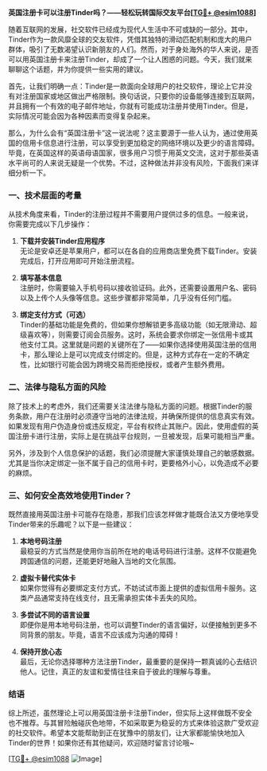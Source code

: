 **英国注册卡可以注册Tinder吗？——轻松玩转国际交友平台[[TG💪+ @esim1088](https://t.me/s/esim1088)]**

随着互联网的发展，社交软件已经成为现代人生活中不可或缺的一部分。其中，Tinder作为一款风靡全球的交友软件，凭借其独特的滑动匹配机制和庞大的用户群体，吸引了无数渴望认识新朋友的人们。然而，对于身处海外的华人来说，是否可以用英国注册卡来注册Tinder，却成了一个让人困惑的问题。今天，我们就来聊聊这个话题，并为你提供一些实用的建议。

首先，让我们明确一点：Tinder是一款面向全球用户的社交软件，理论上它并没有对注册国家或地区做出严格限制。换句话说，只要你的设备能够连接到互联网，并且拥有一个有效的电子邮件地址，你就有可能成功注册并使用Tinder。但是，实际情况可能会因为各种因素而变得复杂起来。

那么，为什么会有“英国注册卡”这一说法呢？这主要源于一些人认为，通过使用英国的信用卡信息进行注册，可以享受到更加稳定的网络环境以及更少的语言障碍。毕竟，在英国这样的英语母语国家，很多用户习惯于用英文交流，这对于那些英语水平尚可的人来说无疑是一个优势。不过，这种做法并非没有风险，下面我们来详细分析一下。

### **一、技术层面的考量**

从技术角度来看，Tinder的注册过程并不需要用户提供过多的信息。一般来说，你需要完成以下几步操作：

1. **下载并安装Tinder应用程序**  
   无论是安卓还是苹果用户，都可以在各自的应用商店里免费下载Tinder。安装完成后，打开应用即可开始注册流程。

2. **填写基本信息**  
   注册时，你需要输入手机号码以接收验证码。此外，还需要设置用户名、密码以及上传个人头像等信息。这些步骤都非常简单，几乎没有任何门槛。

3. **绑定支付方式（可选）**  
   Tinder的基础功能是免费的，但如果你想解锁更多高级功能（如无限滑动、超级喜欢等），则需要订阅会员服务。这时，系统会要求你绑定一张信用卡或其他支付工具。这里就是问题的关键所在了——如果你选择使用英国注册的信用卡，那么理论上是可以完成支付绑定的。但是，这种方式存在一定的不确定性，比如银行可能会因为跨境交易而拒绝授权，或者产生额外费用。

### **二、法律与隐私方面的风险**

除了技术上的考虑外，我们还需要关注法律与隐私方面的问题。根据Tinder的服务条款，用户在注册时必须遵守当地的法律法规，并确保所提供的信息真实有效。如果发现有用户伪造身份或违反规定，平台有权终止其账户。因此，使用虚假的英国注册卡进行注册，实际上是在挑战平台规则，一旦被发现，后果可能相当严重。

另外，涉及到个人信息保护的话题，我们必须提醒大家谨慎处理自己的敏感数据。尤其是当你决定绑定一张不属于自己的信用卡时，更要格外小心，以免造成不必要的麻烦。

### **三、如何安全高效地使用Tinder？**

既然直接用英国注册卡可能存在隐患，那我们应该怎样做才能既合法又方便地享受Tinder带来的乐趣呢？以下是一些建议：

1. **本地号码注册**  
   最稳妥的方式当然是使用你当前所在地的电话号码进行注册。这样不仅能避免跨国通信的问题，还能更好地融入当地的文化氛围。

2. **虚拟卡替代实体卡**  
   如果你觉得有必要绑定支付方式，不妨试试市面上提供的虚拟信用卡服务。这类产品通常支持在线支付，且无需承担实体卡丢失的风险。

3. **多尝试不同的语言设置**  
   即便你是用本地号码注册，也可以调整Tinder的语言偏好，以便接触到更多不同背景的朋友。毕竟，语言不应该成为沟通的障碍！

4. **保持开放心态**  
   最后，无论你选择哪种方法注册Tinder，最重要的是保持一颗真诚的心去结识他人。记住，真正的友谊和爱情往往来自于彼此的理解与尊重。

### **结语**

综上所述，虽然理论上可以用英国注册卡注册Tinder，但实际上这样做既不安全也不推荐。与其冒险触碰灰色地带，不如采取更为稳妥的方式来体验这款广受欢迎的社交软件。希望本文能帮助到正在犹豫中的朋友们，让大家都能愉快地加入Tinder的世界！如果你还有其他疑问，欢迎随时留言讨论哦~

[[TG💪+ @esim1088](https://t.me/s/esim1088) ![Image](https://i.postimg.cc/4NQfJmqS/Snipaste-2025-05-13-00-14-12.png)]
